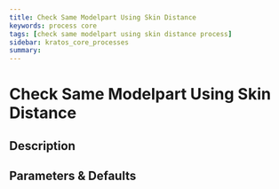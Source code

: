 ```yaml
---
title: Check Same Modelpart Using Skin Distance
keywords: process core
tags: [check same modelpart using skin distance process]
sidebar: kratos_core_processes
summary: 
---
```


# Check Same Modelpart Using Skin Distance

## Description

## Parameters & Defaults